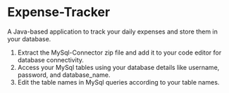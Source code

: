 # Expense-Tracker
A Java-based application to track your daily expenses and store them in your database.

1. Extract the MySql-Connector zip file and add it to your code editor for database connectivity.
2. Access your MySql tables using your database details like username, password, and database_name.
3. Edit the table names in MySql queries according to your table names.

